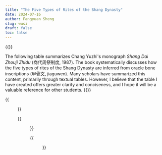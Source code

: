 ```yaml
---
title: "The Five Types of Rites of the Shang Dynasty"
date: 2024-07-16
author: Fangyuan Sheng
slug: wusi
draft: false
toc: false
---
```

{{<block class="note">}}

The following table summarizes Chang Yuzhi's monograph *Shang Dai Zhouji Zhidu* (商代周祭制度, 1987). The book systematically discusses how the five types of rites of the Shang Dynasty are inferred from oracle bone inscriptions (甲骨文, jiaguwen).
Many scholars have summarized this content, primarily through textual tables. However, I believe that the table I have created offers greater clarity and conciseness, and I hope it will be a valuable reference for other students.
 {{<end>}}



 {{<figure src="https://hellenshengfy.github.io/wusi1.png">}}

 {{<figure src="https://hellenshengfy.github.io/wusi2.png">}}

 {{<figure src="https://hellenshengfy.github.io/wusi3.png">}}

